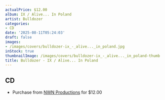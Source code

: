 ```yaml
---
actualPrice: $12.00
album: IX / Alive... In Poland
artist: Bulldozer
categories:
- CD
date: '2025-08-11T05:24:03'
draft: false
images:
- /images/covers/bulldozer-ix_-_alive..._in_poland.jpg
inStock: true
thumbnailImage: /images/covers/bulldozer-ix_-_alive..._in_poland-thumb.jpg
title: Bulldozer - IX / Alive... In Poland
---
```


## CD
* Purchase from [NWN Productions](http://shop.nwnprod.com/index.php?route=product/product&path=93&product_id=60257&sort=pd.name&order=ASC) for $12.00
